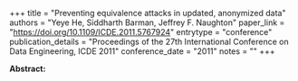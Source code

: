 +++
title = "Preventing equivalence attacks in updated, anonymized data"
authors = "Yeye He, Siddharth Barman, Jeffrey F. Naughton"
paper_link = "https://doi.org/10.1109/ICDE.2011.5767924"
entrytype = "conference"
publication_details = "Proceedings of the 27th International Conference on Data Engineering,  ICDE 2011"
conference_date = "2011"
notes = ""
+++

<b>Abstract:</b>

